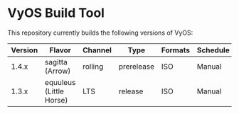 # VyOS Build Tool

This repository currently builds the following versions of VyOS:

| Version | Flavor                  | Channel | Type       | Formats | Schedule |
| ------- | ----------------------- | ------- | ---------- | ------- | -------- |
| 1.4.x   | sagitta (Arrow)         | rolling | prerelease | ISO     | Manual   |
| 1.3.x   | equuleus (Little Horse) | LTS     | release    | ISO     | Manual   |
